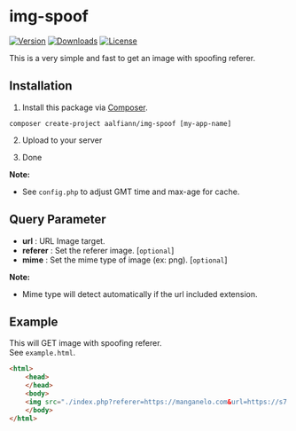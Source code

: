 # img-spoof

[![Version](https://img.shields.io/packagist/v/aalfiann/img-spoof.svg)](https://packagist.org/packages/aalfiann/img-spoof)
[![Downloads](https://img.shields.io/packagist/dt/aalfiann/img-spoof.svg)](https://packagist.org/packages/aalfiann/img-spoof)
[![License](https://img.shields.io/packagist/l/aalfiann/img-spoof.svg)](https://github.com/aalfiann/img-spoof/blob/HEAD/LICENSE)

This is a very simple and fast to get an image with spoofing referer.

## Installation

1. Install this package via [Composer](https://getcomposer.org/).
```
composer create-project aalfiann/img-spoof [my-app-name]
```

2. Upload to your server

3. Done

**Note:**  
- See `config.php` to adjust GMT time and max-age for cache.

## Query Parameter
- **url** : URL Image target.
- **referer** : Set the referer image. [`optional`]
- **mime** : Set the mime type of image (ex: png). [`optional`]

**Note:**  
- Mime type will detect automatically if the url included extension.

## Example

This will GET image with spoofing referer.  
See `example.html`.

```html
<html>
    <head>
    </head>
    <body>
    <img src="./index.php?referer=https://manganelo.com&url=https://s7.mkklcdnv7.com/mangakakalot/l2/love_parameter/chapter_112_qa/1.jpg">
    </body>
</html>
```
